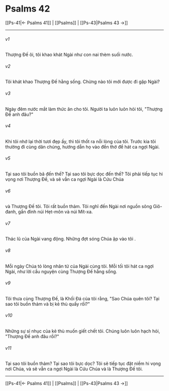 # Psalms 42

[[Ps-41|← Psalms 41]] | [[Psalms]] | [[Ps-43|Psalms 43 →]]
***



###### v1 
Thượng Đế ôi, tôi khao khát Ngài như con nai thèm suối nước. 

###### v2 
Tôi khát khao Thượng Đế hằng sống. Chừng nào tôi mới được đi gặp Ngài? 

###### v3 
Ngày đêm nước mắt làm thức ăn cho tôi. Người ta luôn luôn hỏi tôi, "Thượng Đế anh đâu?" 

###### v4 
Khi tôi nhớ lại thời tươi đẹp ấy, thì tôi thốt ra nỗi lòng của tôi. Trước kia tôi thường đi cùng dân chúng, hướng dẫn họ vào đền thờ để hát ca ngợi Ngài. 

###### v5 
Tại sao tôi buồn bã đến thế? Tại sao tôi bực dọc đến thế? Tôi phải tiếp tục hi vọng nơi Thượng Đế, và sẽ vẫn ca ngợi Ngài là Cứu Chúa 

###### v6 
và Thượng Đế tôi. Tôi rất buồn thảm. Tôi nghĩ đến Ngài nơi nguồn sông Giô-đanh, gần đỉnh núi Hẹt-môn và núi Mít-xa. 

###### v7 
Thác lũ của Ngài vang động. Những đợt sóng Chúa ập vào tôi . 

###### v8 
Mỗi ngày Chúa tỏ lòng nhân từ của Ngài cùng tôi. Mỗi tối tôi hát ca ngợi Ngài, như lời cầu nguyện cùng Thượng Đế hằng sống. 

###### v9 
Tôi thưa cùng Thượng Đế, là Khối Đá của tôi rằng, "Sao Chúa quên tôi? Tại sao tôi buồn thảm và bị kẻ thù quấy rối?" 

###### v10 
Những sự sỉ nhục của kẻ thù muốn giết chết tôi. Chúng luôn luôn hạch hỏi, "Thượng Đế anh đâu rồi?" 

###### v11 
Tại sao tôi buồn thảm? Tại sao tôi bực dọc? Tôi sẽ tiếp tục đặt niềm hi vọng nơi Chúa, và sẽ vẫn ca ngợi Ngài là Cứu Chúa và là Thượng Đế tôi.

***
[[Ps-41|← Psalms 41]] | [[Psalms]] | [[Ps-43|Psalms 43 →]]
